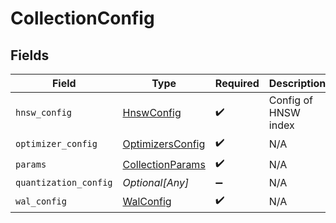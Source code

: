 # CollectionConfig


## Fields

| Field                                                       | Type                                                        | Required                                                    | Description                                                 |
| ----------------------------------------------------------- | ----------------------------------------------------------- | ----------------------------------------------------------- | ----------------------------------------------------------- |
| `hnsw_config`                                               | [HnswConfig](../../models/shared/hnswconfig.md)             | :heavy_check_mark:                                          | Config of HNSW index                                        |
| `optimizer_config`                                          | [OptimizersConfig](../../models/shared/optimizersconfig.md) | :heavy_check_mark:                                          | N/A                                                         |
| `params`                                                    | [CollectionParams](../../models/shared/collectionparams.md) | :heavy_check_mark:                                          | N/A                                                         |
| `quantization_config`                                       | *Optional[Any]*                                             | :heavy_minus_sign:                                          | N/A                                                         |
| `wal_config`                                                | [WalConfig](../../models/shared/walconfig.md)               | :heavy_check_mark:                                          | N/A                                                         |